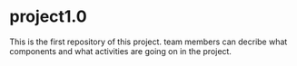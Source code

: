 # project1.0
This is the first repository of this project.
team members can decribe what components and what activities are going on in the project.
